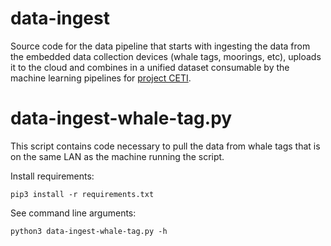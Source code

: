 # data-ingest
Source code for the data pipeline that starts with ingesting the data from the embedded data collection devices (whale tags, moorings, etc), uploads it to the cloud and combines in a unified dataset consumable by the machine learning pipelines for [project CETI](https://www.projectceti.org/).

# data-ingest-whale-tag.py

This script contains code necessary to pull the data from whale tags that is on the same LAN as the machine running the script.

Install requirements:
```
pip3 install -r requirements.txt
```

See command line arguments:

```
python3 data-ingest-whale-tag.py -h
```
